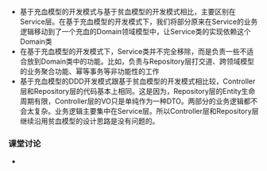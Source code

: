 - 基于充血模型的开发模式与基于贫血模型的开发模式相比，主要区别在Service层。在基于充血模型的开发模式下，我们将部分原来在Service的业务逻辑移动到了一个充血的Domain领域模型中，让Service类的实现依赖这个Domain类
- 在基于充血模型的开发模式下，Service类并不完全移除，而是负责一些不适合放到Domain类中的功能。比如，负责与Repository层打交道、跨领域模型的业务聚合功能、幂等事务等非功能性的工作
- 基于充血模型的DDD开发模式跟基于贫血模型的开发模式相比较，Controller层和Repository层的代码基本上相同。这是因为，Repository层的Entity生命周期有限，Controller层的VO只是单纯作为一种DTO。两部分的业务逻辑都不会太复杂。业务逻辑主要集中在Service层。所以Controller层和Repository层继续沿用贫血模型的设计思路是没有问题的。

### 课堂讨论
- 